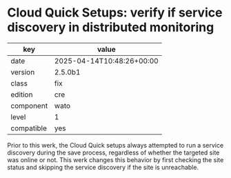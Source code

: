 [//]: # (werk v2)
# Cloud Quick Setups: verify if service discovery in distributed monitoring

key        | value
---------- | ---
date       | 2025-04-14T10:48:26+00:00
version    | 2.5.0b1
class      | fix
edition    | cre
component  | wato
level      | 1
compatible | yes

Prior to this werk, the Cloud Quick setups always attempted to run a service discovery during the
save process, regardless of whether the targeted site was online or not. This werk changes this
behavior by first checking the site status and skipping the service discovery if the site is unreachable.
